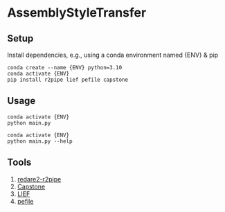 # AssemblyStyleTransfer

## Setup

Install dependencies, e.g., using a conda environment named {ENV} & pip
```console
conda create --name {ENV} python=3.10
conda activate {ENV}
pip install r2pipe lief pefile capstone
```

## Usage

```console
conda activate {ENV}
python main.py
```

```console
conda activate {ENV}
python main.py --help
```

## Tools

1. [redare2-r2pipe](https://github.com/radareorg/radare2-r2pipe/tree/master)
2. [Capstone](https://www.capstone-engine.org/lang_python.html)
3. [LIEF](https://lief-project.github.io/doc/latest/index.html)
4. [pefile](https://github.com/erocarrera/pefile)

